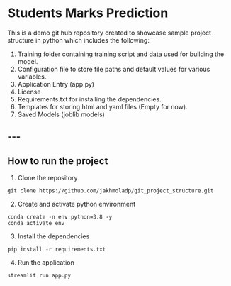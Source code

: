 # Students Marks Prediction
This is a demo git hub repository created to showcase sample project structure in python which includes the following:

1. Training folder containing training script and data used for building the model.
2. Configuration file to store file paths and default values for various variables.
3. Application Entry (app.py)
4. License
5. Requirements.txt for installing the dependencies.
6. Templates for storing html and yaml files (Empty for now).
7. Saved Models (joblib models)

## ---
## How to run the project
1. Clone the repository
```
git clone https://github.com/jakhmoladp/git_project_structure.git
```
2. Create and activate python environment
```
conda create -n env python=3.8 -y
conda activate env
```
3. Install the dependencies
```
pip install -r requirements.txt
```
4. Run the application
```
streamlit run app.py
```



